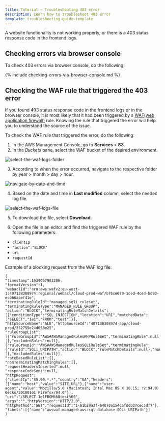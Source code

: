 ```yaml
---
title: Tutorial — Troubleshooting 403 error
description: Learn how to troubleshoot 403 error
template: troubleshooting-guide-template
---
```

A website functionality is not working properly, or there is a 403 status response code in the frontend logs.

## Checking errors via browser console

To check 403 errors via browser console, do the following:

{% include checking-errors-via-browser-console.md %} <!-- To edit, see /_includes/checking-errors-via-browser-console.md -->

## Checking the WAF rule that triggered the 403 error

If you found 403 status response code in the frontend logs or in the browser console, it is most likely that it had been triggered by a [WAF(web application firewall)](https://docs.aws.amazon.com/waf/latest/developerguide/waf-chapter.html) rule. Knowing the rule that triggered the error will help you to understand the source of the issue.  

To check the WAF rule that triggered the error, do the following:

1. In the AWS Management Console, go to **Services** > **S3**.
2. In the *Buckets* pane, select the WAF bucket of the desired environment.

![select-the-waf-logs-folder]()

3. According to when the error occurred, navigate to the respective folder by year > month > day > hour.

![navigate-by-date-and-time]()

4. Based on the date and time in **Last modified** column, select the needed log file.

![select-the-waf-logs-file]()

5. To download the file, select **Download**.

6. Open the file in an editor and find the triggered WAF rule by the following parameters:
* `clientIp`
* `"action":"BLOCK"`
* `uri`
* `requestId`

Example of a blocking request from the WAF log file:


```
{
"timestamp":1639057983286,
"formatVersion":1,
"webaclId":"arn:aws:wafv2:eu-west-1:407138308974:regional/webacl/cloud-prod-waf/b76ce670-1ded-4ced-bd93-ec066aaef41e",
"terminatingRuleId":"managed_sqli_ruleset",
"terminatingRuleType":"MANAGED_RULE_GROUP",
"action":"BLOCK","terminatingRuleMatchDetails":[{"conditionType":"SQL_INJECTION","location":"URI","matchedData":["SELECT","1e1","FROM","test"]}],
"httpSourceName":"ALB","httpSourceId":"407138308974-app/cloud-prod/352755e24d058e25",
"ruleGroupList":[{"ruleGroupId":"AWS#AWSManagedRulesPHPRuleSet","terminatingRule":null,"nonTerminatingMatchingRules":[],"excludedRules":null},{"ruleGroupId":"AWS#AWSManagedRulesSQLiRuleSet","terminatingRule":{"ruleId":"SQLi_URIPATH","action":"BLOCK","ruleMatchDetails":null},"nonTerminatingMatchingRules":[],"excludedRules":null}],
"rateBasedRuleList":[],
"nonTerminatingMatchingRules":[],
"requestHeadersInserted":null,
"responseCodeSent":null,
"httpRequest":
{"clientIp":"85.90.*.*","country":"UA","headers":[{"name":"host","value":"SITE_URL"},{"name":"user-agent","value":"Mozilla/5.0 (Macintosh; Intel Mac OS X 10.15; rv:94.0) Gecko/20100101 Firefox/94.0"}],
"uri":"/SELECT-1e1FROM%60test%60",
"args":"","httpVersion":"HTTP/2.0",
"httpMethod":"GET","requestId":"1-61b20a3f-64070a154c5fd6b37cec5df7"},
"labels":[{"name":"awswaf:managed:aws:sql-database:SQLi_URIPath"}]
}

```
